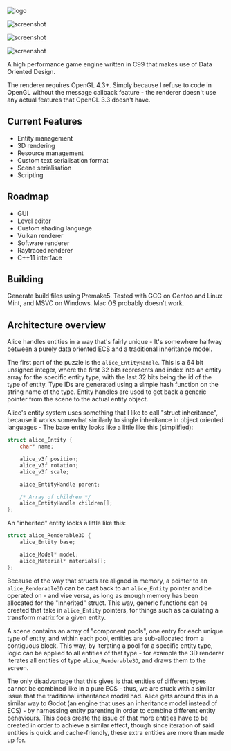![logo](https://raw.githubusercontent.com/veridisquot/alice/master/sandbox/res/splash.png)

![screenshot](https://raw.githubusercontent.com/veridisquot/alice/master/screenshots/003.png)

![screenshot](https://raw.githubusercontent.com/veridisquot/alice/master/screenshots/004.png)

![screenshot](https://raw.githubusercontent.com/veridisquot/alice/master/screenshots/stress.png)

A high performance game engine written in C99 that makes
use of Data Oriented Design.

The renderer requires OpenGL 4.3+. Simply because I refuse
to code in OpenGL without the message callback feature -
the renderer doesn't use any actual features that OpenGL 3.3
doesn't have.

## Current Features
 - Entity management
 - 3D rendering
 - Resource management
 - Custom text serialisation format
 - Scene serialisation
 - Scripting

## Roadmap
 - GUI
 - Level editor
 - Custom shading language
 - Vulkan renderer
 - Software renderer
 - Raytraced renderer
 - C++11 interface

## Building
Generate build files using Premake5. Tested with GCC
on Gentoo and Linux Mint, and MSVC on Windows. Mac OS
probably doesn't work.

## Architecture overview
Alice handles entities in a way that's fairly unique - It's somewhere halfway
between a purely data oriented ECS and a traditional inheritance model.

The first part of the puzzle is the `alice_EntityHandle`. This is a 64 bit unsigned
integer, where the first 32 bits represents and index into an entity array for the specific
entity type, with the last 32 bits being the id of the type of entity. Type IDs are
generated using a simple hash function on the string name of the type. Entity handles are
used to get back a generic pointer from the scene to the actual entity object.

Alice's entity system uses something that I like to call "struct inheritance", because it works
somewhat similarly to single inheritance in object oriented languages - The base entity
looks like a little like this (simplified):

```c
struct alice_Entity {
	char* name;

	alice_v3f position;
	alice_v3f rotation;
	alice_v3f scale;

	alice_EntityHandle parent;

	/* Array of children */
	alice_EntityHandle children[];
};
```

An "inherited" entity looks a little like this:

```c
struct alice_Renderable3D {
	alice_Entity base;

	alice_Model* model;
	alice_Material* materials[];
};
```

Because of the way that structs are aligned in memory, a pointer to an `alice_Renderable3D`
can be cast back to an `alice_Entity` pointer and be operated on - and vise versa, as long
as enough memory has been allocated for the "inherited" struct. This way, generic functions
can be created that take in `alice_Entity` pointers, for things such as calculating a
transform matrix for a given entity.

A scene contains an array of "component pools", one entry for each unique type of entity,
and within each pool, entities are sub-allocated from a contiguous block.
This way, by iterating a pool for a specific entity type, logic can be applied to
all entities of that type - for example the 3D renderer iterates all entities of
type `alice_Renderable3D`, and draws them to the screen.

The only disadvantage that this gives is that entities of different types cannot
be combined like in a pure ECS - thus, we are stuck with a similar issue that the 
traditional inheritance model had. Alice gets around this in a similar way to Godot
(an engine that uses an inheritance model instead of ECS) - by harnessing entity
parenting in order to combine different entity behaviours. This does create the issue
of that more entities have to be created in order to achieve a similar effect,
though since iteration of said entities is quick and cache-friendly, these extra
entities are more than made up for.
